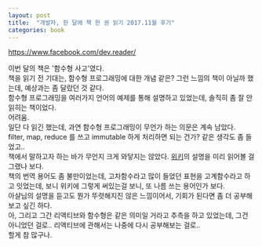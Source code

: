 ```yaml
---
layout: post
title:  "개발자, 한 달에 책 한 권 읽기 2017.11월 후기"
categories: book
---
```


https://www.facebook.com/dev.reader/  

이번 달의 책은 '함수형 사고'였다.  
책을 읽기 전 기대는, 함수형 프로그래밍에 대한 개념 같은? 그런 느낌의 책이 아닐까 했는데, 예상과는 좀 달랐던 것 같다.  
함수형 프로그래밍을 여러가지 언어의 예제를 통해 설명하고 있었는데, 솔직히 좀 잘 안읽히는 책이었다.  
어려움.  
일단 다 읽긴 했는데, 과연 함수형 프로그래밍이 무언가 하는 의문은 계속 남았다.  
filter, map, reduce 를 쓰고 immutable 하게 처리하면 되는 건가? 같은 생각도 좀 들었고..   
책에서 말하고자 하는 바가 무언지 크게 와닿지는 않았다.
[위키](https://ko.wikipedia.org/wiki/%ED%95%A8%EC%88%98%ED%98%95_%ED%94%84%EB%A1%9C%EA%B7%B8%EB%9E%98%EB%B0%8D)의 설명을 미리 읽어볼 걸 그랬나 보다.  
책의 번역 용어도 좀 불만이었는데, 고차함수라고 많이 들었던 표현을 고계함수라고 하고 잇었는데, 보니 위키에 그렇게 써있는걸 보니, 또 나름 쓰는 용어인가 보다.  
아샬님의 설명을 듣고도 뭔가 뚜렷해지진 않은 느낌이어서, 기회가 된다면 좀 더 공부해 보고 싶긴 하다.  
아, 그리고 그간 리액티브와 함수형은 같은 의미일 거라고 추측을 하고 있었는데, 그건 아니었던 걸로.. 리액티브에 관해서는 나중에 다시 공부해보는 걸로..  
할게 참 많구나.
